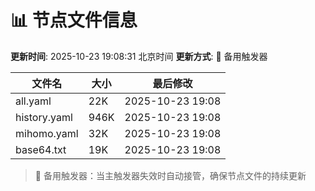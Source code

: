 # 📊 节点文件信息

**更新时间**: 2025-10-23 19:08:31 北京时间
**更新方式**: 🔄 备用触发器

| 文件名 | 大小 | 最后修改 |
|--------|------|----------|
| all.yaml | 22K | 2025-10-23 19:08 |
| history.yaml | 946K | 2025-10-23 19:08 |
| mihomo.yaml | 32K | 2025-10-23 19:08 |
| base64.txt | 19K | 2025-10-23 19:08 |

> 🔄 备用触发器：当主触发器失效时自动接管，确保节点文件的持续更新
